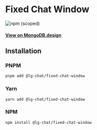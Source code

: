 # Fixed Chat Window

![npm (scoped)](https://img.shields.io/npm/v/@leafygreen-ui/fixed-chat-window.svg)

#### [View on MongoDB.design](https://www.mongodb.design/component/fixed-chat-window/live-example/)

## Installation

### PNPM

```shell
pnpm add @lg-chat/fixed-chat-window
```

### Yarn

```shell
yarn add @lg-chat/fixed-chat-window
```

### NPM

```shell
npm install @lg-chat/fixed-chat-window
```
